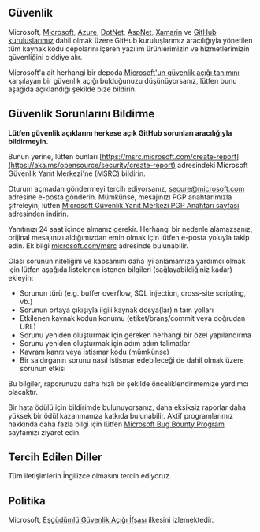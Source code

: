 <!-- MICROSOFT SECURITY.MD V0.0.7 BLOĞUNU BAŞLAT -->

## Güvenlik

Microsoft, [Microsoft](https://github.com/Microsoft), [Azure](https://github.com/Azure), [DotNet](https://github.com/dotnet), [AspNet](https://github.com/aspnet), [Xamarin](https://github.com/xamarin) ve [GitHub kuruluşlarımız](https://opensource.microsoft.com/) dahil olmak üzere GitHub kuruluşlarımız aracılığıyla yönetilen tüm kaynak kodu depolarını içeren yazılım ürünlerimizin ve hizmetlerimizin güvenliğini ciddiye alır.

Microsoft'a ait herhangi bir depoda [Microsoft'un güvenlik açığı tanımını](https://aka.ms/opensource/security/definition) karşılayan bir güvenlik açığı bulduğunuzu düşünüyorsanız, lütfen bunu aşağıda açıklandığı şekilde bize bildirin.

## Güvenlik Sorunlarını Bildirme

**Lütfen güvenlik açıklarını herkese açık GitHub sorunları aracılığıyla bildirmeyin.**

Bunun yerine, lütfen bunları [https://msrc.microsoft.com/create-report](https://aka.ms/opensource/security/create-report) adresindeki Microsoft Güvenlik Yanıt Merkezi'ne (MSRC) bildirin.


Oturum açmadan göndermeyi tercih ediyorsanız, [secure@microsoft.com](mailto:secure@microsoft.com) adresine e-posta gönderin.  Mümkünse, mesajınızı PGP anahtarımızla şifreleyin; lütfen [Microsoft Güvenlik Yanıt Merkezi PGP Anahtarı sayfası](https://aka.ms/opensource/security/pgpkey) adresinden indirin.

Yanıtınızı 24 saat içinde almanız gerekir. Herhangi bir nedenle alamazsanız, orijinal mesajınızı aldığımızdan emin olmak için lütfen e-posta yoluyla takip edin. Ek bilgi [microsoft.com/msrc](https://aka.ms/opensource/security/msrc) adresinde bulunabilir.

Olası sorunun niteliğini ve kapsamını daha iyi anlamamıza yardımcı olmak için lütfen aşağıda listelenen istenen bilgileri (sağlayabildiğiniz kadar) ekleyin:

  * Sorunun türü  (e.g. buffer overflow, SQL injection, cross-site scripting, vb.)
  * Sorunun ortaya çıkışıyla ilgili kaynak dosya(lar)ın tam yolları
  * Etkilenen kaynak kodun konumu (etiket/branş/commit veya doğrudan URL)
  * Sorunu yeniden oluşturmak için gereken herhangi bir özel yapılandırma
  * Sorunu yeniden oluşturmak için adım adım talimatlar
  * Kavram kanıtı veya istismar kodu (mümkünse)
  * Bir saldırganın sorunu nasıl istismar edebileceği de dahil olmak üzere sorunun etkisi

Bu bilgiler, raporunuzu daha hızlı bir şekilde önceliklendirmemize yardımcı olacaktır.

Bir hata ödülü için bildirimde bulunuyorsanız, daha eksiksiz raporlar daha yüksek bir ödül kazanmanıza katkıda bulunabilir. Aktif programlarımız hakkında daha fazla bilgi için lütfen [Microsoft Bug Bounty Program](https://aka.ms/opensource/security/bounty) sayfamızı ziyaret edin.

## Tercih Edilen Diller

Tüm iletişimlerin İngilizce olmasını tercih ediyoruz.

## Politika

Microsoft, [Eşgüdümlü Güvenlik Açığı İfşası](https://aka.ms/opensource/security/cvd) ilkesini izlemektedir.

<!-- MICROSOFT SECURITY.MD V0.0.7 BLOĞUNU BİTİR -->